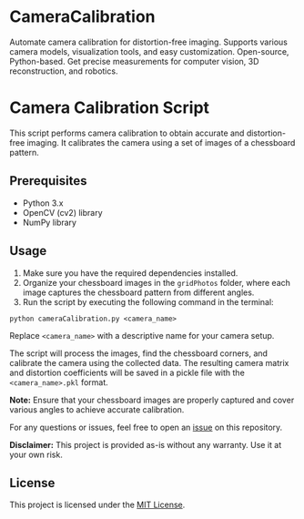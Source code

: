# CameraCalibration
Automate camera calibration for distortion-free imaging. Supports various camera models, visualization tools, and easy customization. Open-source, Python-based. Get precise measurements for computer vision, 3D reconstruction, and robotics.

# Camera Calibration Script

This script performs camera calibration to obtain accurate and distortion-free imaging. It calibrates the camera using a set of images of a chessboard pattern.

## Prerequisites
- Python 3.x
- OpenCV (cv2) library
- NumPy library

## Usage
1. Make sure you have the required dependencies installed.
2. Organize your chessboard images in the `gridPhotos` folder, where each image captures the chessboard pattern from different angles.
3. Run the script by executing the following command in the terminal:

```
python cameraCalibration.py <camera_name>
```

Replace `<camera_name>` with a descriptive name for your camera setup.

The script will process the images, find the chessboard corners, and calibrate the camera using the collected data. The resulting camera matrix and distortion coefficients will be saved in a pickle file with the `<camera_name>.pkl` format.

**Note:** Ensure that your chessboard images are properly captured and cover various angles to achieve accurate calibration.

For any questions or issues, feel free to open an [issue](link-to-issues) on this repository.

**Disclaimer:** This project is provided as-is without any warranty. Use it at your own risk.

## License
This project is licensed under the [MIT License](link-to-license-file).

